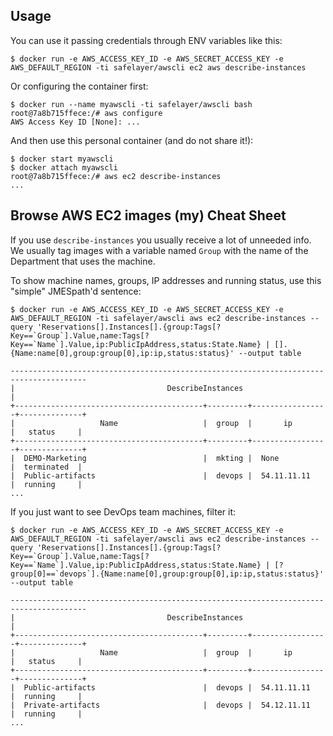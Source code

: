 Usage
-----

You can use it passing credentials through ENV variables like this:

```
$ docker run -e AWS_ACCESS_KEY_ID -e AWS_SECRET_ACCESS_KEY -e AWS_DEFAULT_REGION -ti safelayer/awscli ec2 aws describe-instances 
```

Or configuring the container first:

```
$ docker run --name myawscli -ti safelayer/awscli bash
root@7a8b715ffece:/# aws configure
AWS Access Key ID [None]: ...
```

And then use this personal container (and do not share it!):

```
$ docker start myawscli
$ docker attach myawscli
root@7a8b715ffece:/# aws ec2 describe-instances
...
```

Browse AWS EC2 images (my) Cheat Sheet
--------------------------------------

If you use `describe-instances` you usually receive a lot of unneeded info. We usually tag images with a variable named `Group` with the name of the Department that uses the machine. 

To show machine names, groups, IP addresses and running status, use this "simple" JMESpath'd sentence:

```
$ docker run -e AWS_ACCESS_KEY_ID -e AWS_SECRET_ACCESS_KEY -e AWS_DEFAULT_REGION -ti safelayer/awscli aws ec2 describe-instances --query 'Reservations[].Instances[].{group:Tags[?Key==`Group`].Value,name:Tags[?Key==`Name`].Value,ip:PublicIpAddress,status:State.Name} | [].{Name:name[0],group:group[0],ip:ip,status:status}' --output table

---------------------------------------------------------------------------------------
|                                  DescribeInstances                                  |
+------------------------------------------+---------+-----------------+--------------+
|                   Name                   |  group  |       ip        |   status     |
+------------------------------------------+---------+-----------------+--------------+
|  DEMO-Marketing                          |  mkting |  None           |  terminated  |
|  Public-artifacts                        |  devops |  54.11.11.11    |  running     |
...
```

If you just want to see DevOps team machines, filter it:

```
$ docker run -e AWS_ACCESS_KEY_ID -e AWS_SECRET_ACCESS_KEY -e AWS_DEFAULT_REGION -ti safelayer/awscli aws ec2 describe-instances --query 'Reservations[].Instances[].{group:Tags[?Key==`Group`].Value,name:Tags[?Key==`Name`].Value,ip:PublicIpAddress,status:State.Name} | [?group[0]==`devops`].{Name:name[0],group:group[0],ip:ip,status:status}' --output table

---------------------------------------------------------------------------------------
|                                  DescribeInstances                                  |
+------------------------------------------+---------+-----------------+--------------+
|                   Name                   |  group  |       ip        |   status     |
+------------------------------------------+---------+-----------------+--------------+
|  Public-artifacts                        |  devops |  54.11.11.11    |  running     |
|  Private-artifacts                       |  devops |  54.12.11.11    |  running     |
...
```


